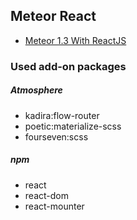 ## Meteor React

- [Meteor 1.3 With ReactJS](https://www.codementor.io/meteor/tutorial/meteor-13-with-reactjs)

### Used add-on packages

##### Atmosphere

- kadira:flow-router
- poetic:materialize-scss
- fourseven:scss

##### npm

- react
- react-dom
- react-mounter
